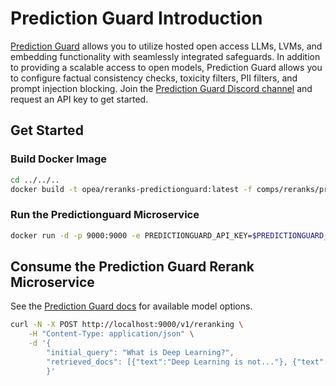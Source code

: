 # Prediction Guard Introduction

[Prediction Guard](https://docs.predictionguard.com) allows you to utilize hosted open access LLMs, LVMs, and embedding functionality with seamlessly integrated safeguards. In addition to providing a scalable access to open models, Prediction Guard allows you to configure factual consistency checks, toxicity filters, PII filters, and prompt injection blocking. Join the [Prediction Guard Discord channel](https://discord.gg/TFHgnhAFKd) and request an API key to get started.

## Get Started

### Build Docker Image

```bash
cd ../../..
docker build -t opea/reranks-predictionguard:latest -f comps/reranks/predictionguard/Dockerfile .
```

### Run the Predictionguard Microservice

```bash
docker run -d -p 9000:9000 -e PREDICTIONGUARD_API_KEY=$PREDICTIONGUARD_API_KEY  --name reranks-predictionguard opea/reranks-predictionguard:latest
```

## Consume the Prediction Guard Rerank Microservice

See the [Prediction Guard docs](https://docs.predictionguard.com/options/reranker_models) for available model options.

```bash
curl -N -X POST http://localhost:9000/v1/reranking \
    -H "Content-Type: application/json" \
    -d '{
        "initial_query": "What is Deep Learning?",
        "retrieved_docs": [{"text":"Deep Learning is not..."}, {"text":"Deep learning is..."}]
        }'
```
